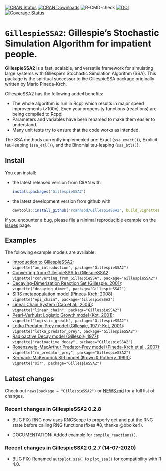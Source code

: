 
<!-- README.md is generated from README.Rmd. Please edit that file -->
<!-- badges: start -->

[![CRAN
Status](https://www.r-pkg.org/badges/version/GillespieSSA2)](https://cran.r-project.org/package=GillespieSSA2)
[![CRAN
Downloads](https://cranlogs.r-pkg.org/badges/GillespieSSA2)](https://cran.r-project.org/package=GillespieSSA2)
![R-CMD-check](https://github.com/rcannood/GillespieSSA2/workflows/R-CMD-check/badge.svg)
[![DOI](https://img.shields.io/badge/doi-10.1101/2020.02.06.936971-green)](https://doi.org/10.1101/2020.02.06.936971)
[![Coverage
Status](https://codecov.io/gh/rcannood/GillespieSSA2/branch/master/graph/badge.svg)](https://codecov.io/gh/rcannood/GillespieSSA2?branch=master)
<!-- badges: end -->

# `GillespieSSA2`: Gillespie’s Stochastic Simulation Algorithm for impatient people.

**GillespieSSA2** is a fast, scalable, and versatile framework for
simulating large systems with Gillespie’s Stochastic Simulation
Algorithm (SSA). This package is the spiritual successor to the
GillespieSSA package originally written by Mario Pineda-Krch.

GillespieSSA2 has the following added benefits:

-   The whole algorithm is run in Rcpp which results in major speed
    improvements (&gt;100x). Even your propensity functions (reactions)
    are being compiled to Rcpp!
-   Parameters and variables have been renamed to make them easier to
    understand.
-   Many unit tests try to ensure that the code works as intended.

The SSA methods currently implemented are: Exact (`ssa_exact()`),
Explicit tau-leaping (`ssa_etl()`), and the Binomial tau-leaping
(`ssa_btl()`).

## Install

You can install:

-   the latest released version from CRAN with

    ``` r
    install.packages("GillespieSSA2")
    ```

-   the latest development version from github with

    ``` r
    devtools::install_github("rcannood/GillespieSSA2", build_vignettes = TRUE)
    ```

If you encounter a bug, please file a minimal reproducible example on
the [issues](https://github.com/rcannood/GillespieSSA2/issues) page.

## Examples

The following example models are available:

-   [Introduction to GillespieSSA2](vignettes/an_introduction.md):  
    `vignette("an_introduction", package="GillespieSSA2")`
-   [Converting from GillespieSSA to
    GillespieSSA2](vignettes/converting_from_GillespieSSA.md):  
    `vignette("converting_from_GillespieSSA", package="GillespieSSA2")`
-   [Decaying-Dimerization Reaction Set
    (Gillespie, 2001)](vignettes/decaying_dimer.md):  
    `vignette("decaying_dimer", package="GillespieSSA2")`
-   [SIRS metapopulation model
    (Pineda-Krch, 2008)](vignettes/epi_chain.md):  
    `vignette("epi_chain", package="GillespieSSA2")`
-   [Linear Chain System (Cao et
    al., 2004)](vignettes/linear_chain.md):  
    `vignette("linear_chain", package="GillespieSSA2")`
-   [Pearl-Verhulst Logistic Growth model
    (Kot, 2001)](vignettes/logistic_growth.md):  
    `vignette("logistic_growth", package="GillespieSSA2")`
-   [Lotka Predator-Prey model (Gillespie, 1977;
    Kot, 2001)](vignettes/lotka_predator_prey.md):  
    `vignette("lotka_predator_prey", package="GillespieSSA2")`
-   [Radioactive Decay model
    (Gillespie, 1977)](vignettes/radioactive_decay.md):  
    `vignette("radioactive_decay", package="GillespieSSA2")`
-   [Rosenzweig-MacArthur Predator-Prey model (Pineda-Krch et
    al., 2007)](vignettes/rm_predator_prey.md):  
    `vignette("rm_predator_prey", package="GillespieSSA2")`
-   [Kermack-McKendrick SIR model (Brown &
    Rothery, 1993)](vignettes/sir.md):  
    `vignette("sir", package="GillespieSSA2")`

## Latest changes

Check out `news(package = "GillespieSSA2")` or [NEWS.md](NEWS.md) for a
full list of changes.

<!-- This section gets automatically generated from NEWS.md -->

### Recent changes in GillespieSSA2 0.2.8

-   BUG FIX: RNG now uses RNGScope to properly get and put the RNG state
    before calling RNG functions (fixes \#8, thanks @bbolker!).

-   DOCUMENTATION: Added example for `compile_reactions()`.

### Recent changes in GillespieSSA2 0.2.7 (14-07-2020)

-   BUG FIX: Renamed `autoplot.ssa()` to `plot_ssa()` for compatibility
    with R 4.0.
